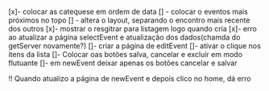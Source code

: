 [x]- colocar as catequese em ordem de data
[] - colocar o eventos mais próximos no topo
[] - altera o layout, separando o encontro mais recente dos outros
[x]- mostrar o resgitrar para listagem logo quando cria
[x]- erro ao atualizar a página selectEvent e atualização dos dados(chamda do getServer novamente?)
[]- criar a página de editEvent
[]- ativar o clique nos itens da lista
[]- Colocar oas botões salva, cancelar e excluir em modo flutuante
[]- em newEvent deixar apenas os botões cancelar e salvar

!! Quando atualizo a página de newEvent e depois clico no home, dá erro
